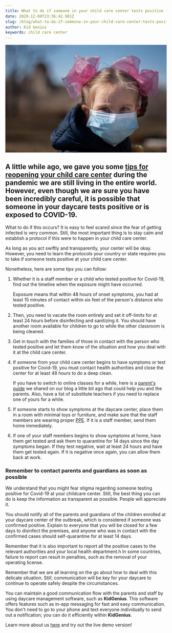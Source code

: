 ```yaml
---
title: What to do if someone in your child care center tests positive for Covid-19?
date: 2020-12-08T23:36:42.981Z
slug: /blog/what-to-do-if-someone-in-your-child-care-center-tests-positive-for-Covid-19
author: Kid Genius
keywords: child care center
---
```

![child care center](child-care-center.jpg "What to do if someone tests positive at your child care center")

## A little while ago, we gave you some [tips for reopening your child care center](https://trykidgenius.com/blog/guide-for-reopening-your-child-care-center-during-Covid-19-Safety-measures-to-take) during the pandemic we are still living in the entire world. However, even though we are sure you have been incredibly careful, it is possible that someone in your daycare tests positive or is exposed to COVID-19.

What to do if this occurs? It is easy to feel scared since the fear of getting infected is very common. Still, the most important thing is to stay calm and establish a protocol if this were to happen in your child care center.

As long as you act swiftly and transparently, your center will be okay. However, you need to learn the protocols your country or state requires you to take if someone tests positive at your child care center.

Nonetheless, here are some tips you can follow:

1. Whether it is a staff member or a child who tested positive for Covid-19, find out the timeline when the exposure might have occurred. 

   Exposure means that within 48 hours of onset symptoms, you had at least 15 minutes of contact within six feet of the person's distance who tested positive.
2. Then, you need to vacate the room entirely and set it off-limits for at least 24 hours before disinfecting and sanitizing it. You should have another room available for children to go to while the other classroom is being cleaned.
3. Get in touch with the families of those in contact with the person who tested positive and let them know of the situation and how you deal with it at the child care center.
4. If someone from your child care center begins to have symptoms or test positive for Covid-19, you must contact health authorities and close the center for at least 48 hours to do a deep clean. 

   If you have to switch to online classes for a while, here is a [parent's guide](https://trykidgenius.com/blog/Parents-guide-for-homeschooling-their-children-while-daycares-are-closed-during-Covid-19) we shared on our blog a little bit ago that could help you and the parents. Also, have a list of substitute teachers if you need to replace one of yours for a while.
5. If someone starts to show symptoms at the daycare center, place them in a room with minimal toys or furniture, and make sure that the staff members are wearing proper [PPE](https://www.health.com/condition/infectious-diseases/coronavirus/what-is-ppe). If it is a staff member, send them home immediately.
6. If one of your staff members begins to show symptoms at home, have them get tested and ask them to quarantine for 14 days since the day symptoms began. If they test negative, wait at least 24 hours and have them get tested again. If it is negative once again, you can allow them back at work.

### Remember to contact parents and guardians as soon as possible

We understand that you might fear stigma regarding someone testing positive for Covid-19 at your childcare center. Still, the best thing you can do is keep the information as transparent as possible. People will appreciate it.

You should notify all of the parents and guardians of the children enrolled at your daycare center of the outbreak, which is considered if someone was confirmed positive. Explain to everyone that you will be closed for a few days to disinfect the premises, and anyone who was in contact with the confirmed cases should self-quarantine for at least 14 days.

Remember that it is also important to report all the positive cases to the relevant authorities and your local health department.h In some countries, failure to report can result in penalties, such as the removal of your operating license.

Remember that we are all learning on the go about how to deal with this delicate situation. Still, communication will be key for your daycare to continue to operate safely despite the circumstances.

You can maintain a good communication flow with the parents and staff by using daycare management software, such as **KidGenius**. This software offers features such as in-app messaging for fast and easy communication. You don't need to go to your phone and text everyone individually to send out a notification; you can do it efficiently within **KidGenius**.

Learn more about us [here](https://trykidgenius.com/) and try out the live demo version!